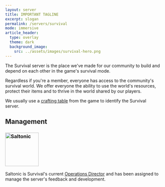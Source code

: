 ```yaml
---
layout: server
title: IMPORTANT TAGLINE
excerpt: slogan
permalink: /servers/survival
mode: immersive
article_header:
  type: overlay
  theme: dark
  background_image:
    src: ../assets/images/survival-hero.png
---
```


The Survival server is the place we've made for our community to build and depend on each other in the game's survival mode.

Regardless if you're a member, everyone has access to the community's survival world. We offer everyone the ability to use the world's resources, protect their items and to thrive in the world shared by our players.

We usually use a [crafting table](https://minecraft.gamepedia.com/Crafting_Table) from the game to identify the Survival server.

## Management
<div class="grid-container">
  <div class="grid grid--py-3">
    <div class="cell cell--2"><div><h3><a href="https://talk.darkst.one/u/MrMuffin"><img src="https://cravatar.eu/helmhead/ce74e1fa867041ddbfc89c0c02a8472a" alt="Saltonic" width="108"></a></h3></div></div>
    <div class="cell cell--6"><div><p>Saltonic is Survival's current <a href="{{ site.baseurl}}/hc/titles-and-honors#operations-director">Operations Director</a> and has been assigned to manage the server's feedback and development.</p></div></div>
  </div>
</div>
